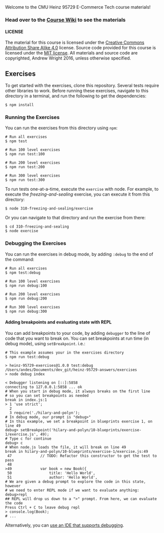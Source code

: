 Welcome to the CMU Heinz 95729 E-Commerce Tech course materials!

### Head over to the [Course Wiki](https://github.com/losandes/heinz-95729-materials-2017/wiki) to see the materials

#### LICENSE

The material for this course is licensed under the [Creative Commons Attribution Share Alike 4.0](LICENSE-CONTENT) license. Source code provided for this course is licensed under the [MIT license](LICENSE-SOFTWARE). All materials and source code are copyrighted, Andrew Wright 2016, unless otherwise specified.

## Exercises

To get started with the exercises, clone this repository. Several tests require other libraries to work. Before running these exercises, navigate to this directory in a terminal, and run the following to get the dependencies:

```
$ npm install
```

### Running the Exercises

You can run the exercises from this directory using `npm`:

```Shell
# Run all exercises
$ npm test

# Run 100 level exercises
$ npm run test:100

# Run 200 level exercises
$ npm run test:200

# Run 300 level exercises
$ npm run test:300
```

To run tests one-at-a-time, execute the `exercise` with node. For example, to execute the _freezing-and-sealing_ exercise, you can execute it from this directory:

```Shell
$ node 310-freezing-and-sealing/exercise
```

Or you can navigate to that directory and run the exercise from there:

```Shell
$ cd 310-freezing-and-sealing
$ node exercise
```

### Debugging the Exercises
You can run the exercises in debug mode, by adding `:debug` to the end of the command:

```Shell
# Run all exercises
$ npm test:debug

# Run 100 level exercises
$ npm run debug:100

# Run 200 level exercises
$ npm run debug:200

# Run 300 level exercises
$ npm run debug:300
```

#### Adding breakpoints and evaluating state with REPL
You can add breakpoints to your code, by adding `debugger` to the line of code that you want to break on. You can set breakpoints at run time (in debug mode), using `setBreakpoint`. i.e.:

```
# This example assumes your in the exercises directory
$ npm run test:debug

> heinz-95729-exercises@1.0.0 test:debug /Users/andes/Documents/dev_git/heinz-95729-answers/exercises
> node debug index

< Debugger listening on [::]:5858
connecting to 127.0.0.1:5858 ... ok
# When you start in debug mode, it always breaks on the first line
# so you can set breakpoints as needed
break in index.js:1
> 1 'use strict';
  2
  3 require('./hilary-and-polyn');
# In debug mode, our prompt is "debug>"
# In this example, we set a breakpoint in blueprints exercise 1, on line 49
debug> setBreakpoint('hilary-and-polyn/10-blueprints/exercise-1/exercise.js', 49);
# Type c for continue
debug> c
# When node.js loads the file, it will break on line 49
break in hilary-and-polyn/10-blueprints/exercise-1/exercise.js:49
 47             // TODO: Refactor this constructor to get the test to pass
 48
>49             var book = new Book({
 50                 title: 'Hello World',
 51                 author: 'Hello World',
# We are given a debug prompt to explore the code in this state, however
# we need to enter REPL mode if we want to evaluate anything:
debug>repl
## REPL will drop us down to a ">" prompt. From here, we can evaluate the code
Press Ctrl + C to leave debug repl
> console.log(Book);
# ...
```

Alternatively, you can [use an IDE that supports debugging](https://code.visualstudio.com/docs/nodejs/nodejs-debugging).
